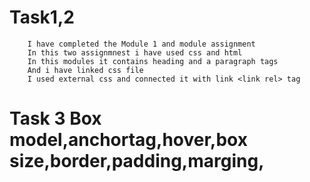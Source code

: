 # Task1,2 
        I have completed the Module 1 and module assignment 
        In this two assignmnest i have used css and html 
        In this modules it contains heading and a paragraph tags
        And i have linked css file
        I used external css and connected it with link <link rel> tag
# Task 3 Box model,anchortag,hover,box size,border,padding,marging,

